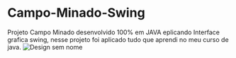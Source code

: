 # Campo-Minado-Swing
Projeto Campo Minado desenvolvido 100% em JAVA eplicando Interface grafica swing, nesse projeto foi aplicado tudo que aprendi no meu curso de java. 
![Design sem nome](https://user-images.githubusercontent.com/79329614/145688768-c4a7a82b-93a3-430f-90c4-b4b54eb5c183.gif)
